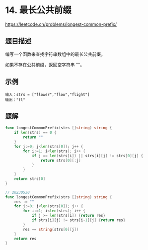 # 14. 最长公共前缀
https://leetcode.cn/problems/longest-common-prefix/

## 题目描述
编写一个函数来查找字符串数组中的最长公共前缀。

如果不存在公共前缀，返回空字符串 ""。

## 示例
```
输入：strs = ["flower","flow","flight"]
输出："fl"
```

## 题解
```go
func longestCommonPrefix(strs []string) string {
    if len(strs) == 0 {
        return ""
    }
    for j:=0; j<len(strs[0]); j++ {
        for i:=1; i<len(strs); i++ {
            if j == len(strs[i]) || strs[i][j] != strs[0][j] {
                return strs[0][:j]
            }
        }
    }
    return strs[0]
}
```
```go
// 20230530
func longestCommonPrefix(strs []string) string {
    res := ""
    for j:=0; j<len(strs[0]); j++ {
        for i:=1; i<len(strs); i++ {
            if j >= len(strs[i]) {return res}
            if strs[i][j] != strs[i-1][j] {return res}
        }
        res += string(strs[0][j])
    }
    return res 
}
```
